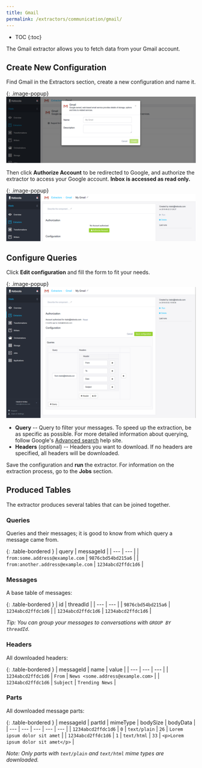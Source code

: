 ```yaml
---
title: Gmail
permalink: /extractors/communication/gmail/
---
```


* TOC
{:toc}

The Gmail extractor allows you to fetch data from your Gmail account.

## Create New Configuration

Find Gmail in the Extractors section, create a new configuration and name it.

{: .image-popup}
![Gmail - add configuration](/extractors/communication/gmail/01-add-configuration.png)

Then click **Authorize Account** to be redirected to Google, and authorize the extractor to access your Google account. 
**Inbox is accessed as read only.**

{: .image-popup}
![Gmail - authorize account](/extractors/communication/gmail/02-authorize-account.png)

## Configure Queries

Click **Edit configuration** and fill the form to fit your needs.

{: .image-popup}
![Gmail - configure queries](/extractors/communication/gmail/03-configure-queries.png)

- **Query** -- Query to filter your messages. To speed up the extraction, be as specific as possible. 
For more detailed information about querying, follow Google's [Advanced search](https://support.google.com/mail/answer/7190?hl=en) help site.
- **Headers** (optional) -- Headers you want to download. If no headers are specified, all headers will be downloaded.


Save the configuration and **run** the extractor. For information on the extraction process, go to the **Jobs** section.

## Produced Tables

The extractor produces several tables that can be joined together.

### Queries

Queries and their messages; it is good to know from which query a message came from.

{: .table-bordered }
| query | messageId |
| --- | --- |
| `from:some.address@example.com` | `9876cbd54bd215a6` |
| `from:another.address@example.com` | `1234abcd2ffdc1d6` |


### Messages

A base table of messages:

{: .table-bordered }
| id | threadId |
| --- | --- |
| `9876cbd54bd215a6` | `1234abcd2ffdc1d6` |
| `1234abcd2ffdc1d6` | `1234abcd2ffdc1d6` |

*Tip: You can group your messages to conversations with `GROUP BY threadId`*.

### Headers

All downloaded headers:

{: .table-bordered }
| messageId | name | value |
| --- | --- | --- |
| `1234abcd2ffdc1d6` | `From` | `News <some.address@example.com>` |
| `1234abcd2ffdc1d6` | `Subject` | `Trending News` |

### Parts

All downloaded message parts:

{: .table-bordered }
| messageId | partId | mimeType | bodySize | bodyData |
| --- | --- | --- | --- | --- |
| `1234abcd2ffdc1d6` | `0` | `text/plain` | `26` | `Lorem ipsum dolor sit amet` |
| `1234abcd2ffdc1d6` | `1` | `text/html` | `33` | `<p>Lorem ipsum dolor sit amet</p>` |

*Note: Only parts with `text/plain` and `text/html` mime types are downloaded.*

